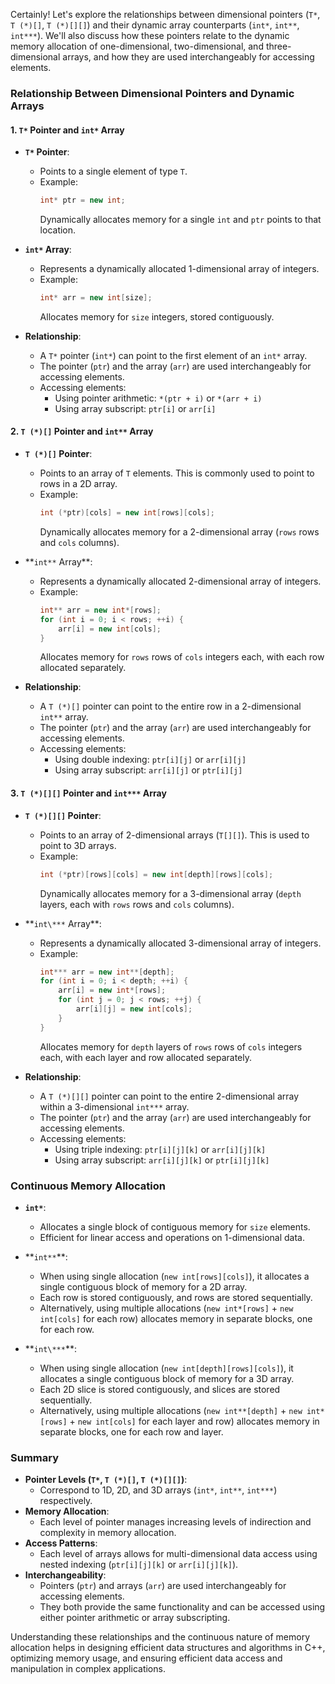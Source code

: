 Certainly! Let's explore the relationships between dimensional pointers (`T*`, `T (*)[]`, `T (*)[][]`) and their dynamic array counterparts (`int*`, `int**`, `int***`). We'll also discuss how these pointers relate to the dynamic memory allocation of one-dimensional, two-dimensional, and three-dimensional arrays, and how they are used interchangeably for accessing elements.

### Relationship Between Dimensional Pointers and Dynamic Arrays

#### 1. `T*` Pointer and `int*` Array

- **`T*` Pointer**:

  - Points to a single element of type `T`.
  - Example:
    ```cpp
    int* ptr = new int;
    ```
    Dynamically allocates memory for a single `int` and `ptr` points to that location.

- **`int*` Array**:

  - Represents a dynamically allocated 1-dimensional array of integers.
  - Example:
    ```cpp
    int* arr = new int[size];
    ```
    Allocates memory for `size` integers, stored contiguously.

- **Relationship**:
  - A `T*` pointer (`int*`) can point to the first element of an `int*` array.
  - The pointer (`ptr`) and the array (`arr`) are used interchangeably for accessing elements.
  - Accessing elements:
    - Using pointer arithmetic: `*(ptr + i)` or `*(arr + i)`
    - Using array subscript: `ptr[i]` or `arr[i]`

#### 2. `T (*)[]` Pointer and `int**` Array

- **`T (*)[]` Pointer**:

  - Points to an array of `T` elements. This is commonly used to point to rows in a 2D array.
  - Example:
    ```cpp
    int (*ptr)[cols] = new int[rows][cols];
    ```
    Dynamically allocates memory for a 2-dimensional array (`rows` rows and `cols` columns).

- **`int**` Array\*\*:

  - Represents a dynamically allocated 2-dimensional array of integers.
  - Example:
    ```cpp
    int** arr = new int*[rows];
    for (int i = 0; i < rows; ++i) {
        arr[i] = new int[cols];
    }
    ```
    Allocates memory for `rows` rows of `cols` integers each, with each row allocated separately.

- **Relationship**:
  - A `T (*)[]` pointer can point to the entire row in a 2-dimensional `int**` array.
  - The pointer (`ptr`) and the array (`arr`) are used interchangeably for accessing elements.
  - Accessing elements:
    - Using double indexing: `ptr[i][j]` or `arr[i][j]`
    - Using array subscript: `arr[i][j]` or `ptr[i][j]`

#### 3. `T (*)[][]` Pointer and `int***` Array

- **`T (*)[][]` Pointer**:

  - Points to an array of 2-dimensional arrays (`T[][]`). This is used to point to 3D arrays.
  - Example:
    ```cpp
    int (*ptr)[rows][cols] = new int[depth][rows][cols];
    ```
    Dynamically allocates memory for a 3-dimensional array (`depth` layers, each with `rows` rows and `cols` columns).

- **`int\***` Array\*\*:

  - Represents a dynamically allocated 3-dimensional array of integers.
  - Example:
    ```cpp
    int*** arr = new int**[depth];
    for (int i = 0; i < depth; ++i) {
        arr[i] = new int*[rows];
        for (int j = 0; j < rows; ++j) {
            arr[i][j] = new int[cols];
        }
    }
    ```
    Allocates memory for `depth` layers of `rows` rows of `cols` integers each, with each layer and row allocated separately.

- **Relationship**:
  - A `T (*)[][]` pointer can point to the entire 2-dimensional array within a 3-dimensional `int***` array.
  - The pointer (`ptr`) and the array (`arr`) are used interchangeably for accessing elements.
  - Accessing elements:
    - Using triple indexing: `ptr[i][j][k]` or `arr[i][j][k]`
    - Using array subscript: `arr[i][j][k]` or `ptr[i][j][k]`

### Continuous Memory Allocation

- **`int*`**:

  - Allocates a single block of contiguous memory for `size` elements.
  - Efficient for linear access and operations on 1-dimensional data.

- **`int**`\*\*:

  - When using single allocation (`new int[rows][cols]`), it allocates a single contiguous block of memory for a 2D array.
  - Each row is stored contiguously, and rows are stored sequentially.
  - Alternatively, using multiple allocations (`new int*[rows]` + `new int[cols]` for each row) allocates memory in separate blocks, one for each row.

- **`int\***`\*\*:
  - When using single allocation (`new int[depth][rows][cols]`), it allocates a single contiguous block of memory for a 3D array.
  - Each 2D slice is stored contiguously, and slices are stored sequentially.
  - Alternatively, using multiple allocations (`new int**[depth]` + `new int*[rows]` + `new int[cols]` for each layer and row) allocates memory in separate blocks, one for each row and layer.

### Summary

- **Pointer Levels (`T*`, `T (*)[]`, `T (*)[][]`)**:
  - Correspond to 1D, 2D, and 3D arrays (`int*`, `int**`, `int***`) respectively.
- **Memory Allocation**:
  - Each level of pointer manages increasing levels of indirection and complexity in memory allocation.
- **Access Patterns**:
  - Each level of arrays allows for multi-dimensional data access using nested indexing (`ptr[i][j][k]` or `arr[i][j][k]`).
- **Interchangeability**:
  - Pointers (`ptr`) and arrays (`arr`) are used interchangeably for accessing elements.
  - They both provide the same functionality and can be accessed using either pointer arithmetic or array subscripting.

Understanding these relationships and the continuous nature of memory allocation helps in designing efficient data structures and algorithms in C++, optimizing memory usage, and ensuring efficient data access and manipulation in complex applications.
